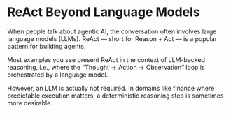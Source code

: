 # ReAct Beyond Language Models
When people talk about agentic AI, the conversation often involves large language models (LLMs).  ReAct — short for Reason + Act — is a popular pattern for building agents.  

Most examples you see present ReAct in the context of LLM-backed reasoning, i.e., where the “Thought → Action → Observation” loop is orchestrated by a language model. 

However, an LLM is actually not required. In domains like finance where predictable execution matters, a deterministic reasoning step is sometimes more desirable.